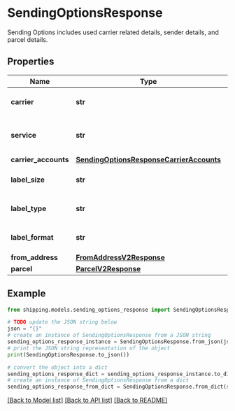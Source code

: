 # SendingOptionsResponse

Sending Options includes used carrier related details, sender details, and parcel details.

## Properties

Name | Type | Description | Notes
------------ | ------------- | ------------- | -------------
**carrier** | **str** | Name of the carrier. E.g., FedEx. | [optional] 
**service** | **str** | Name of the carrier-based service. E.g., 2DA. | [optional] 
**carrier_accounts** | [**SendingOptionsResponseCarrierAccounts**](SendingOptionsResponseCarrierAccounts.md) |  | [optional] 
**label_size** | **str** | Size of the label, e.g., DOC_4X6. | [optional] 
**label_type** | **str** | Type of the Label, e.g., Shipping_Label. | [optional] 
**label_format** | **str** | Format of the Label, e.g., PDF. | [optional] 
**from_address** | [**FromAddressV2Response**](FromAddressV2Response.md) |  | [optional] 
**parcel** | [**ParcelV2Response**](ParcelV2Response.md) |  | [optional] 

## Example

```python
from shipping.models.sending_options_response import SendingOptionsResponse

# TODO update the JSON string below
json = "{}"
# create an instance of SendingOptionsResponse from a JSON string
sending_options_response_instance = SendingOptionsResponse.from_json(json)
# print the JSON string representation of the object
print(SendingOptionsResponse.to_json())

# convert the object into a dict
sending_options_response_dict = sending_options_response_instance.to_dict()
# create an instance of SendingOptionsResponse from a dict
sending_options_response_from_dict = SendingOptionsResponse.from_dict(sending_options_response_dict)
```
[[Back to Model list]](../README.md#documentation-for-models) [[Back to API list]](../README.md#documentation-for-api-endpoints) [[Back to README]](../README.md)


